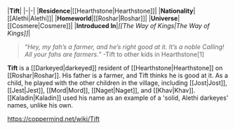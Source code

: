 |**Tift**|
|-|-|
|**Residence**|[[Hearthstone\|Hearthstone]]|
|**Nationality**|[[Alethi\|Alethi]]|
|**Homeworld**|[[Roshar\|Roshar]]|
|**Universe**|[[Cosmere\|Cosmere]]|
|**Introduced In**|*[[The Way of Kings\|The Way of Kings]]*|

>“*Hey, my fah’s a farmer, and he’s right good at it. It’s a noble Calling! All your fahs are farmers.*”
\-Tift to other kids in Hearthstone[1]


**Tift** is a [[Darkeyed\|darkeyed]] resident of [[Hearthstone\|Hearthstone]] on [[Roshar\|Roshar]]. His father is a farmer, and Tift thinks he is good at it.
As a child, he played with the other children in the village, including [[Jost\|Jost]], [[Jest\|Jest]], [[Mord\|Mord]], [[Naget\|Naget]], and [[Khav\|Khav]]. [[Kaladin\|Kaladin]] used his name as an example of a 'solid, Alethi darkeyes' names, unlike his own.



https://coppermind.net/wiki/Tift